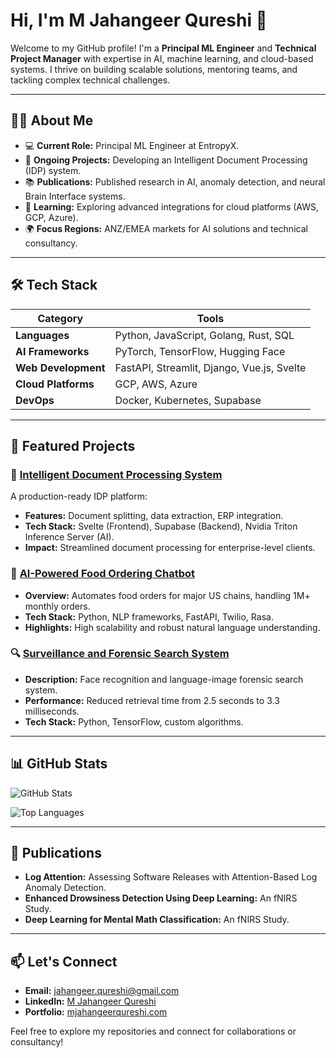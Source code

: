 # Hi, I'm M Jahangeer Qureshi 👋

Welcome to my GitHub profile! I'm a **Principal ML Engineer** and **Technical Project Manager** with expertise in AI, machine learning, and cloud-based systems. I thrive on building scalable solutions, mentoring teams, and tackling complex technical challenges.

---

## 👨‍💻 About Me
- 💻 **Current Role:** Principal ML Engineer at EntropyX.
- 🚀 **Ongoing Projects:** Developing an Intelligent Document Processing (IDP) system.
- 📚 **Publications:** Published research in AI, anomaly detection, and neural Brain Interface systems.
- 🌱 **Learning:** Exploring advanced integrations for cloud platforms (AWS, GCP, Azure).
- 🌍 **Focus Regions:** ANZ/EMEA markets for AI solutions and technical consultancy.

---

## 🛠️ Tech Stack

| **Category**        | **Tools**                                    |
|----------------------|----------------------------------------------|
| **Languages**       | Python, JavaScript, Golang, Rust, SQL       |
| **AI Frameworks**   | PyTorch, TensorFlow, Hugging Face           |
| **Web Development** | FastAPI, Streamlit, Django, Vue.js, Svelte  |
| **Cloud Platforms** | GCP, AWS, Azure                             |
| **DevOps**          | Docker, Kubernetes, Supabase                |

---

## 📌 Featured Projects

### 🌟 [Intelligent Document Processing System](https://github.com/M-Jahangeer-Qureshi/idp-system)
A production-ready IDP platform:
- **Features:** Document splitting, data extraction, ERP integration.
- **Tech Stack:** Svelte (Frontend), Supabase (Backend), Nvidia Triton Inference Server (AI).
- **Impact:** Streamlined document processing for enterprise-level clients.

### 🤖 [AI-Powered Food Ordering Chatbot](https://github.com/M-Jahangeer-Qureshi/food-order-chatbot)
- **Overview:** Automates food orders for major US chains, handling 1M+ monthly orders.
- **Tech Stack:** Python, NLP frameworks, FastAPI, Twilio, Rasa.
- **Highlights:** High scalability and robust natural language understanding.

### 🔍 [Surveillance and Forensic Search System](https://github.com/M-Jahangeer-Qureshi/surveillance-system)
- **Description:** Face recognition and language-image forensic search system.
- **Performance:** Reduced retrieval time from 2.5 seconds to 3.3 milliseconds.
- **Tech Stack:** Python, TensorFlow, custom algorithms.

---

## 📊 GitHub Stats

![GitHub Stats](https://github-readme-stats.vercel.app/api?username=MJahangeerQureshi&show_icons=true&theme=radical)

![Top Languages](https://github-readme-stats.vercel.app/api/top-langs/?username=MJahangeerQureshi&layout=compact&theme=radical)

---

## 📜 Publications
- **Log Attention:** Assessing Software Releases with Attention-Based Log Anomaly Detection.
- **Enhanced Drowsiness Detection Using Deep Learning:** An fNIRS Study.
- **Deep Learning for Mental Math Classification:** An fNIRS Study.

---

## 📫 Let's Connect
- **Email:** jahangeer.qureshi@gmail.com
- **LinkedIn:** [M Jahangeer Qureshi](https://www.linkedin.com/in/mjahangeerqureshi)
- **Portfolio:** [mjahangeerqureshi.com](https://m-jahangeer-qureshi.vercel.app/)

Feel free to explore my repositories and connect for collaborations or consultancy!
